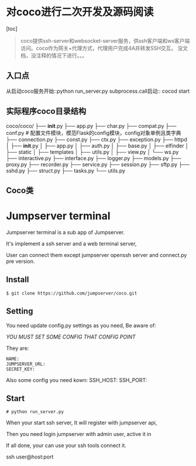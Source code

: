对coco进行二次开发及源码阅读
===
[toc]
> coco提供ssh-server和websocket-server服务，供ssh客户端和ws客户端访问。coco作为网关+代理方式，代理用户完成4A并转发SSH交互。
> 没文档，没注释的情况下进行。。。

## 入口点
从启动coco服务开始::python run_server.py
subprocess.call启动:: cocod start 

## 实际程序coco目录结构
coco/coco/
├── __init__.py
├── app.py
├── char.py
├── compat.py
├── conf.py         # 配置文件模块，模范Flask的config模块，config对象单例且类字典
├── connection.py
├── const.py
├── ctx.py
├── exception.py
├── httpd
│   ├── __init__.py
│   ├── app.py
│   ├── auth.py
│   ├── base.py
│   ├── elfinder
│   ├── static
│   ├── templates
│   ├── utils.py
│   ├── view.py
│   └── ws.py
├── interactive.py
├── interface.py
├── logger.py
├── models.py
├── proxy.py
├── recorder.py
├── service.py
├── session.py
├── sftp.py
├── sshd.py
├── struct.py
├── tasks.py
└── utils.py

## Coco类






# Jumpserver terminal

Jumpserver terminal is a sub app of Jumpserver.

It's implement a ssh server and a web terminal server, 

User can connect them except jumpserver openssh server and connect.py 
pre version.


## Install

    $ git clone https://github.com/jumpserver/coco.git

## Setting

You need update config.py settings as you need, Be aware of: 

*YOU MUST SET SOME CONFIG THAT CONFIG POINT*

They are:

    NAME:
    JUMPSERVER_URL:
    SECRET_KEY:

Also some config you need kown:
    SSH_HOST:
    SSH_PORT:


## Start

    # python run_server.py

When your start ssh server, It will register with jumpserver api,

Then you need login jumpserver with admin user, active it in <Terminal>
 
 If all done, your can use your ssh tools connect it.
 
ssh user@host:port



